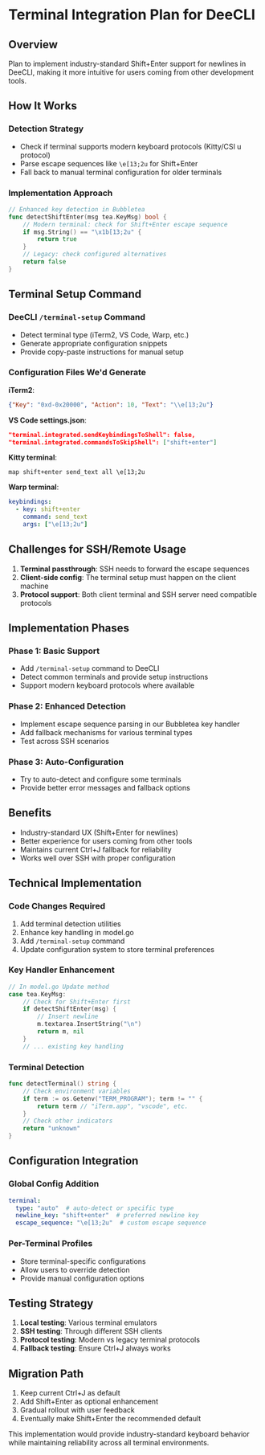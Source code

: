 # Terminal Integration Plan for DeeCLI

## Overview

Plan to implement industry-standard Shift+Enter support for newlines in DeeCLI, making it more intuitive for users coming from other development tools.

## How It Works

### Detection Strategy
- Check if terminal supports modern keyboard protocols (Kitty/CSI u protocol)
- Parse escape sequences like `\e[13;2u` for Shift+Enter
- Fall back to manual terminal configuration for older terminals

### Implementation Approach

```go
// Enhanced key detection in Bubbletea
func detectShiftEnter(msg tea.KeyMsg) bool {
    // Modern terminal: check for Shift+Enter escape sequence
    if msg.String() == "\x1b[13;2u" {
        return true
    }
    // Legacy: check configured alternatives
    return false
}
```

## Terminal Setup Command

### DeeCLI `/terminal-setup` Command
- Detect terminal type (iTerm2, VS Code, Warp, etc.)
- Generate appropriate configuration snippets
- Provide copy-paste instructions for manual setup

### Configuration Files We'd Generate

**iTerm2**:
```json
{"Key": "0xd-0x20000", "Action": 10, "Text": "\\e[13;2u"}
```

**VS Code settings.json**:
```json
"terminal.integrated.sendKeybindingsToShell": false,
"terminal.integrated.commandsToSkipShell": ["shift+enter"]
```

**Kitty terminal**:
```
map shift+enter send_text all \e[13;2u
```

**Warp terminal**:
```yaml
keybindings:
  - key: shift+enter
    command: send_text
    args: ["\e[13;2u"]
```

## Challenges for SSH/Remote Usage

1. **Terminal passthrough**: SSH needs to forward the escape sequences
2. **Client-side config**: The terminal setup must happen on the client machine
3. **Protocol support**: Both client terminal and SSH server need compatible protocols

## Implementation Phases

### Phase 1: Basic Support
- Add `/terminal-setup` command to DeeCLI
- Detect common terminals and provide setup instructions
- Support modern keyboard protocols where available

### Phase 2: Enhanced Detection
- Implement escape sequence parsing in our Bubbletea key handler
- Add fallback mechanisms for various terminal types
- Test across SSH scenarios

### Phase 3: Auto-Configuration
- Try to auto-detect and configure some terminals
- Provide better error messages and fallback options

## Benefits

- Industry-standard UX (Shift+Enter for newlines)
- Better experience for users coming from other tools
- Maintains current Ctrl+J fallback for reliability
- Works well over SSH with proper configuration

## Technical Implementation

### Code Changes Required
1. Add terminal detection utilities
2. Enhance key handling in model.go
3. Add `/terminal-setup` command
4. Update configuration system to store terminal preferences

### Key Handler Enhancement
```go
// In model.go Update method
case tea.KeyMsg:
    // Check for Shift+Enter first
    if detectShiftEnter(msg) {
        // Insert newline
        m.textarea.InsertString("\n")
        return m, nil
    }
    // ... existing key handling
```

### Terminal Detection
```go
func detectTerminal() string {
    // Check environment variables
    if term := os.Getenv("TERM_PROGRAM"); term != "" {
        return term // "iTerm.app", "vscode", etc.
    }
    // Check other indicators
    return "unknown"
}
```

## Configuration Integration

### Global Config Addition
```yaml
terminal:
  type: "auto"  # auto-detect or specific type
  newline_key: "shift+enter"  # preferred newline key
  escape_sequence: "\e[13;2u"  # custom escape sequence
```

### Per-Terminal Profiles
- Store terminal-specific configurations
- Allow users to override detection
- Provide manual configuration options

## Testing Strategy

1. **Local testing**: Various terminal emulators
2. **SSH testing**: Through different SSH clients
3. **Protocol testing**: Modern vs legacy terminal protocols
4. **Fallback testing**: Ensure Ctrl+J always works

## Migration Path

1. Keep current Ctrl+J as default
2. Add Shift+Enter as optional enhancement
3. Gradual rollout with user feedback
4. Eventually make Shift+Enter the recommended default

This implementation would provide industry-standard keyboard behavior while maintaining reliability across all terminal environments.